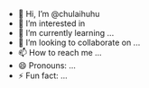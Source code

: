 - 👋 Hi, I’m @chulaihuhu
- 👀 I’m interested in 
- 🌱 I’m currently learning ...
- 💞️ I’m looking to collaborate on ...
- 📫 How to reach me ...
- 😄 Pronouns: ...
- ⚡ Fun fact: ...

<!---
chulaihuhu/chulaihuhu is a ✨ special ✨ repository because its `README.md` (this file) appears on your GitHub profile.
You can click the Preview link to take a look at your changes.
--->
